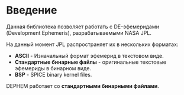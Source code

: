 # Введение
Данная библиотека позволяет работать с DE-эфемеридами (Development Ephemeris), разрабатываемыми NASA JPL.  

На данный момент JPL распространяет их в нескольких форматах:
* **ASCII** - Изначальный формат эфемерид в текстовом виде.
* **Стандартные бинарные файлы** - оригинальные текстовые эфемериды в бинарном виде.
* **BSP** - SPICE binary kernel files.

DEPHEM работает со **стандартными бинарными файлами**.

